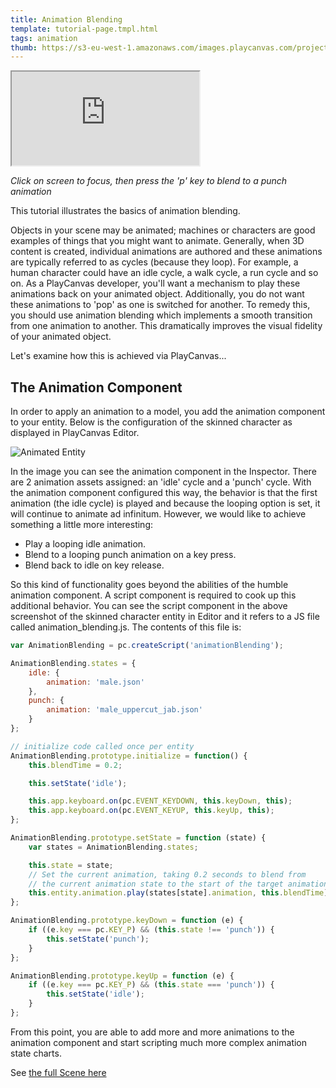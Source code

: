 ```yaml
---
title: Animation Blending
template: tutorial-page.tmpl.html
tags: animation
thumb: https://s3-eu-west-1.amazonaws.com/images.playcanvas.com/projects/12/405874/A8B1FE-image-75.jpg
---
```


<iframe src="https://playcanv.as/p/HI8kniOx/" ></iframe>

*Click on screen to focus, then press the 'p' key to blend to a punch animation*

This tutorial illustrates the basics of animation blending.

Objects in your scene may be animated; machines or characters are good examples of things that you might want to animate. Generally, when 3D content is created, individual animations are authored and these animations are typically referred to as cycles (because they loop). For example, a human character could have an idle cycle, a walk cycle, a run cycle and so on. As a PlayCanvas developer, you'll want a mechanism to play these animations back on your animated object. Additionally, you do not want these animations to 'pop' as one is switched for another. To remedy this, you should use animation blending which implements a smooth transition from one animation to another. This dramatically improves the visual fidelity of your animated object.

Let's examine how this is achieved via PlayCanvas...

## The Animation Component

In order to apply an animation to a model, you add the animation component to your entity. Below is the configuration of the skinned character as displayed in PlayCanvas Editor.

![Animated Entity][1]

In the image you can see the animation component in the Inspector. There are 2 animation assets assigned: an 'idle' cycle and a 'punch' cycle. With the animation component configured this way, the behavior is that the first animation (the idle cycle) is played and because the looping option is set, it will continue to animate ad infinitum. However, we would like to achieve something a little more interesting:

* Play a looping idle animation.
* Blend to a looping punch animation on a key press.
* Blend back to idle on key release.

So this kind of functionality goes beyond the abilities of the humble animation component. A script component is required to cook up this additional behavior. You can see the script component in the above screenshot of the skinned character entity in Editor and it refers to a JS file called animation_blending.js. The contents of this file is:

```javascript
var AnimationBlending = pc.createScript('animationBlending');

AnimationBlending.states = {
    idle: {
        animation: 'male.json'
    },
    punch: {
        animation: 'male_uppercut_jab.json'
    }
};

// initialize code called once per entity
AnimationBlending.prototype.initialize = function() {
    this.blendTime = 0.2;

    this.setState('idle');

    this.app.keyboard.on(pc.EVENT_KEYDOWN, this.keyDown, this);
    this.app.keyboard.on(pc.EVENT_KEYUP, this.keyUp, this);
};

AnimationBlending.prototype.setState = function (state) {
    var states = AnimationBlending.states;

    this.state = state;
    // Set the current animation, taking 0.2 seconds to blend from
    // the current animation state to the start of the target animation.
    this.entity.animation.play(states[state].animation, this.blendTime);
};

AnimationBlending.prototype.keyDown = function (e) {
    if ((e.key === pc.KEY_P) && (this.state !== 'punch')) {
        this.setState('punch');
    }
};

AnimationBlending.prototype.keyUp = function (e) {
    if ((e.key === pc.KEY_P) && (this.state === 'punch')) {
        this.setState('idle');
    }
};
```

From this point, you are able to add more and more animations to the animation component and start scripting much more complex animation state charts.

See [the full Scene here][2]

[1]: /images/tutorials/animation_blending.jpg
[2]: https://playcanvas.com/editor/scene/440156
